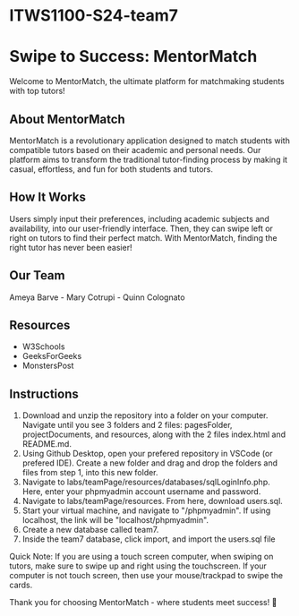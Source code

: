 # ITWS1100-S24-team7
# Swipe to Success: MentorMatch

Welcome to MentorMatch, the ultimate platform for matchmaking students with top tutors!

## About MentorMatch

MentorMatch is a revolutionary application designed to match students with compatible tutors based on their academic and personal needs. Our platform aims to transform the traditional tutor-finding process by making it casual, effortless, and fun for both students and tutors.

## How It Works

Users simply input their preferences, including academic subjects and availability, into our user-friendly interface. Then, they can swipe left or right on tutors to find their perfect match. With MentorMatch, finding the right tutor has never been easier!

## Our Team

Ameya Barve - Mary Cotrupi - Quinn Colognato

## Resources
- W3Schools
- GeeksForGeeks
- MonstersPost

## Instructions
1. Download and unzip the repository into a folder on your computer. Navigate until you see 3 folders and 2 
   files: pagesFolder, projectDocuments, and resources, along with the 2 files index.html and README.md.
2. Using Github Desktop, open your prefered repository in VSCode (or prefered IDE). Create a new folder and drag and drop 
   the folders and files from step 1, into this new folder. 
3. Navigate to labs/teamPage/resources/databases/sqlLoginInfo.php. Here, enter your phpmyadmin account username and password.
4. Navigate to labs/teamPage/resources. From here, download users.sql.
5. Start your virtual machine, and navigate to "/phpmyadmin". If using localhost, the link will be "localhost/phpmyadmin".
6. Create a new database called team7.
7. Inside the team7 database, click import, and import the users.sql file

Quick Note: If you are using a touch screen computer, when swiping on tutors, make sure to swipe up and right using the touchscreen. If your computer is not touch screen, then use your mouse/trackpad to swipe the cards.

Thank you for choosing MentorMatch - where students meet success! 🚀
